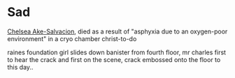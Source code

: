 # Sad

[Chelsea Ake-Salvacion](mishap/cryo), died as a result of "asphyxia due to an oxygen-poor environment" in a cryo chamber
christ-to-do

raines foundation girl slides down banister from fourth floor, mr charles first to hear the crack and first on the scene, crack embossed onto the floor to this day..
